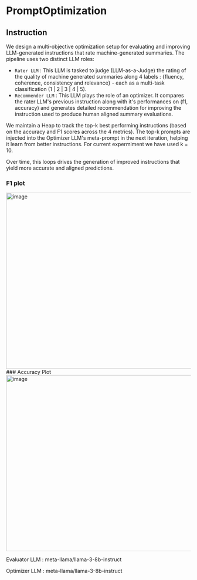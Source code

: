 # PromptOptimization

## Instruction
We design a multi-objective optimization setup for evaluating and improving LLM-generated instructions that rate machine-generated summaries. The pipeline uses two distinct LLM roles:

- ```Rater LLM``` : This LLM is tasked to judge (LLM-as-a-Judge) the rating of the quality of machine generated summaries along 4 labels : {fluency, coherence, consistency and relevance} - each as a multi-task classification (1 | 2 | 3 | 4 | 5).
- ```Recommender LLM``` : This LLM plays the role of an optimizer. It compares the rater LLM's previous instruction along with it's performances on (f1, accuracy) and generates detailed recommendation for improving the instruction used to produce human aligned summary evaluations.

We maintain a Heap to track the top-k best performing instructions (based  on the accuracy and F1 scores across the 4 metrics). The top-k prompts are injected into the Optimizer LLM's meta-prompt in the next iteration, helping it learn from better instructions. For current expermiment we have used k = 10.

Over time, this loops drives the generation of improved instructions that yield more accurate and aligned predictions.

### F1 plot
<img width="640" height="480" alt="image" src="https://github.com/user-attachments/assets/53f3f9a9-c603-4199-81ac-5a27366c6b03" />
### Accuracy Plot
<img width="640" height="480" alt="image" src="https://github.com/user-attachments/assets/22111b3f-ff2a-4dfc-ba0f-33f502000eaa" />


Evaluator LLM : meta-llama/llama-3-8b-instruct

Optimizer LLM : meta-llama/llama-3-8b-instruct
